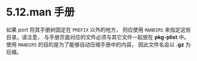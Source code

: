 # 5.12.man 手册

如果 port 将其手册树固定在 `PREFIX` 以外的地方， 则应使用 `MANDIRS` 来指定这些目录。请注意， 与手册页面对应的文件必须与其它文件一起放在 **pkg-plist** 中。使用 `MANDIRS` 的目的是为了能够自动压缩手册中的内容， 因此文件名会以 **.gz** 为后缀。
